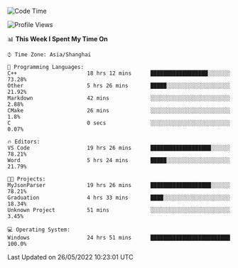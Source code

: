 <!--START_SECTION:waka-->
![Code Time](http://img.shields.io/badge/Code%20Time-59%20hrs%2039%20mins-blue)

![Profile Views](http://img.shields.io/badge/Profile%20Views-25-blue)

📊 **This Week I Spent My Time On** 

```text
⌚︎ Time Zone: Asia/Shanghai

💬 Programming Languages: 
C++                      18 hrs 12 mins      ██████████████████░░░░░░░   73.28% 
Other                    5 hrs 26 mins       █████░░░░░░░░░░░░░░░░░░░░   21.92% 
Markdown                 42 mins             ░░░░░░░░░░░░░░░░░░░░░░░░░   2.88% 
CMake                    26 mins             ░░░░░░░░░░░░░░░░░░░░░░░░░   1.8% 
C                        0 secs              ░░░░░░░░░░░░░░░░░░░░░░░░░   0.07%

🔥 Editors: 
VS Code                  19 hrs 26 mins      ███████████████████░░░░░░   78.21% 
Word                     5 hrs 24 mins       █████░░░░░░░░░░░░░░░░░░░░   21.79%

🐱‍💻 Projects: 
MyJsonParser             19 hrs 26 mins      ███████████████████░░░░░░   78.21% 
Graduation               4 hrs 33 mins       ████░░░░░░░░░░░░░░░░░░░░░   18.34% 
Unknown Project          51 mins             ░░░░░░░░░░░░░░░░░░░░░░░░░   3.45%

💻 Operating System: 
Windows                  24 hrs 51 mins      █████████████████████████   100.0%

```


 Last Updated on 26/05/2022 10:23:01 UTC
<!--END_SECTION:waka-->